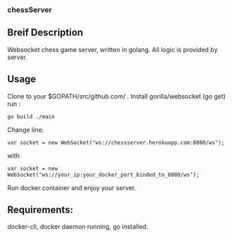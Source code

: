 ### chessServer

## Breif Description

Websocket chess game server, written in golang. All logic is provided by server.

## Usage
Clone to your $GOPATH/src/github.com/ .
Install gorilla/websocket (go get)
run : 
```
go build ./main
```
Change line:
```
var socket = new WebSocket("ws://chessserver.herokuapp.com:8080/ws");
```

with 
```
var socket = new WebSocket("ws://your_ip:your_docker_port_binded_to_8080/ws");
```
Run docker container and enjoy your server.

## Requirements:
docker-cli, docker daemon running, go installed.
